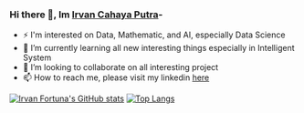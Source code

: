 ### Hi there 👋, Im [Irvan Cahaya Putra]()-<br>

- ⚡ I'm interested on Data, Mathematic, and AI, especially Data Science
- 🌱 I’m currently learning all new interesting things especially in Intelligent System
- 👯 I’m looking to collaborate on all interesting project
- 📫 How to reach me, please visit my linkedin [here](https://www.linkedin.com/in/irvn-fortuna/)

[![Irvan Fortuna's GitHub stats](https://github-readme-stats.vercel.app/api?username=IrvnC&show_icons=true&theme=outrun)](https://github.com/IrvnC/github-readme-stats)
[![Top Langs](https://github-readme-stats.vercel.app/api/top-langs/?username=IrvnC&layout=donut&theme=outrun)](https://github.com/IrvnC/github-readme-stats)



<!--[![Readme Card](https://github-readme-stats.vercel.app/api/pin/?username=IrvnC&repo=IrvnC)](https://github.com/IrvnC/github-readme-stats)-->


<!--
**IrvnC/IrvnC** is a ✨ _special_ ✨ repository because its `README.md` (this file) appears on your GitHub profile.

Here are some ideas to get you started:

- 🔭 I’m currently working on ...
- 🌱 I’m currently learning ...
- 👯 I’m looking to collaborate on ...
- 🤔 I’m looking for help with ...
- 💬 Ask me about ...
- 📫 How to reach me: please visit my linkedin [here]
- 😄 Pronouns: ...
- ⚡ Fun fact: ...
-->
